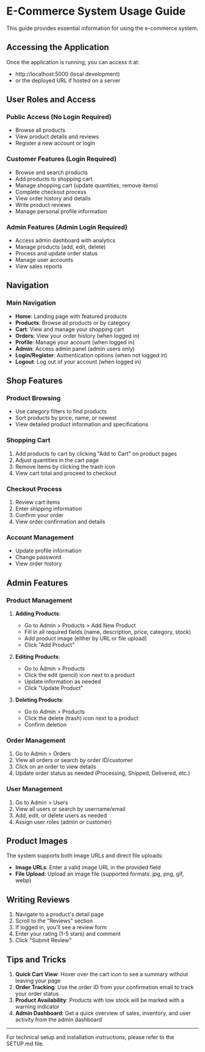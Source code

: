 # E-Commerce System Usage Guide

This guide provides essential information for using the e-commerce system.

## Accessing the Application

Once the application is running, you can access it at:
- http://localhost:5000 (local development)
- or the deployed URL if hosted on a server

## User Roles and Access

### Public Access (No Login Required)
- Browse all products
- View product details and reviews
- Register a new account or login

### Customer Features (Login Required)
- Browse and search products
- Add products to shopping cart
- Manage shopping cart (update quantities, remove items)
- Complete checkout process
- View order history and details
- Write product reviews
- Manage personal profile information

### Admin Features (Admin Login Required)
- Access admin dashboard with analytics
- Manage products (add, edit, delete)
- Process and update order status
- Manage user accounts
- View sales reports

## Navigation

### Main Navigation
- **Home**: Landing page with featured products
- **Products**: Browse all products or by category
- **Cart**: View and manage your shopping cart
- **Orders**: View your order history (when logged in)
- **Profile**: Manage your account (when logged in)
- **Admin**: Access admin panel (admin users only)
- **Login/Register**: Authentication options (when not logged in)
- **Logout**: Log out of your account (when logged in)

## Shop Features

### Product Browsing
- Use category filters to find products
- Sort products by price, name, or newest
- View detailed product information and specifications

### Shopping Cart
1. Add products to cart by clicking "Add to Cart" on product pages
2. Adjust quantities in the cart page
3. Remove items by clicking the trash icon
4. View cart total and proceed to checkout

### Checkout Process
1. Review cart items
2. Enter shipping information
3. Confirm your order
4. View order confirmation and details

### Account Management
- Update profile information
- Change password
- View order history

## Admin Features

### Product Management
1. **Adding Products**:
   - Go to Admin > Products > Add New Product
   - Fill in all required fields (name, description, price, category, stock)
   - Add product image (either by URL or file upload)
   - Click "Add Product"

2. **Editing Products**:
   - Go to Admin > Products
   - Click the edit (pencil) icon next to a product
   - Update information as needed
   - Click "Update Product"

3. **Deleting Products**:
   - Go to Admin > Products
   - Click the delete (trash) icon next to a product
   - Confirm deletion

### Order Management
1. Go to Admin > Orders
2. View all orders or search by order ID/customer
3. Click on an order to view details
4. Update order status as needed (Processing, Shipped, Delivered, etc.)

### User Management
1. Go to Admin > Users
2. View all users or search by username/email
3. Add, edit, or delete users as needed
4. Assign user roles (admin or customer)

## Product Images

The system supports both image URLs and direct file uploads:
- **Image URLs**: Enter a valid image URL in the provided field
- **File Upload**: Upload an image file (supported formats: jpg, png, gif, webp)

## Writing Reviews

1. Navigate to a product's detail page
2. Scroll to the "Reviews" section
3. If logged in, you'll see a review form
4. Enter your rating (1-5 stars) and comment
5. Click "Submit Review"

## Tips and Tricks

1. **Quick Cart View**: Hover over the cart icon to see a summary without leaving your page
2. **Order Tracking**: Use the order ID from your confirmation email to track your order status
3. **Product Availability**: Products with low stock will be marked with a warning indicator
4. **Admin Dashboard**: Get a quick overview of sales, inventory, and user activity from the admin dashboard

---

For technical setup and installation instructions, please refer to the SETUP.md file.